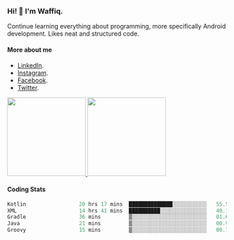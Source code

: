 ### Hi! 👋 I'm Waffiq.

Continue learning everything about programming, more specifically Android development. Likes neat and structured code.

#### More about me 
- [LinkedIn](https://www.linkedin.com/in/waffiq-aziz/).
- [Instagram](https://www.instagram.com/waffiqaziz/).
- [Facebook](https://web.facebook.com/WaffiqAziz/).
- [Twitter](https://twitter.com/AzizWaffiq).

<p align="left">
<a href="https://github.com/waffiqaziz">
  <img height="180em" src="https://github-readme-stats-eight-theta.vercel.app/api?username=waffiqaziz&show_icons=true&theme=algolia&include_all_commits=true&count_private=true"/>
  <img height="180em" src="https://github-readme-stats-eight-theta.vercel.app/api/top-langs/?username=waffiqaziz&layout=compact&langs_count=8&theme=algolia"/>
</a>
</p>

#### Coding Stats
<!--START_SECTION:waka-->

```rust
Kotlin                 20 hrs 17 mins  ██████████████░░░░░░░░░░░   55.50 %
XML                    14 hrs 41 mins  ██████████░░░░░░░░░░░░░░░   40.19 %
Gradle                 36 mins         ▒░░░░░░░░░░░░░░░░░░░░░░░░   01.67 %
Java                   21 mins         ▒░░░░░░░░░░░░░░░░░░░░░░░░   00.98 %
Groovy                 15 mins         ▒░░░░░░░░░░░░░░░░░░░░░░░░   00.72 %
```

<!--END_SECTION:waka-->
